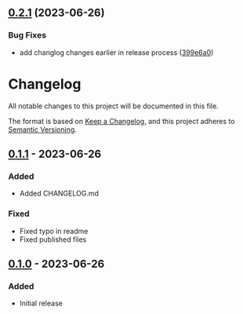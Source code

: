 ## [0.2.1](https://github.com/dhensby/readable-tokens/compare/v0.2.0...v0.2.1) (2023-06-26)


### Bug Fixes

* add changlog changes earlier in release process ([399e6a0](https://github.com/dhensby/readable-tokens/commit/399e6a0e93bf51dedf36db77bcb797744d917617))

# Changelog

All notable changes to this project will be documented in this file.

The format is based on [Keep a Changelog](https://keepachangelog.com/en/1.0.0/),
and this project adheres to [Semantic Versioning](https://semver.org/spec/v2.0.0.html).

## [0.1.1] - 2023-06-26

### Added

 - Added CHANGELOG.md

### Fixed

 - Fixed typo in readme
 - Fixed published files

## [0.1.0] - 2023-06-26

### Added

 - Initial release

[unreleased]: https://github.com/dhensby/readable-tokens/compare/v0.1.1...HEAD
[0.1.1]: https://github.com/dhensby/readable-tokens/compare/v0.1.0...v0.1.1
[0.1.0]: https://github.com/dhensby/readable-tokens/releases/tag/v0.1.0

